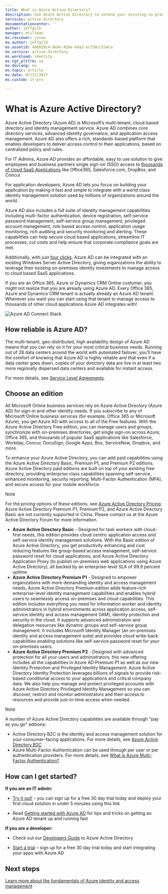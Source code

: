 ```yaml
---
title: What is Azure Active Directory?
description: Use Azure Active Directory to extend your existing on-premises identities into the cloud or develop Azure AD integrated applications.
services: active-directory
documentationcenter: ''
author: jeffgilb
manager: mtillman
ms.reviewer: jsnow
ms.author: jeffgilb
ms.assetid: 498820c4-9ebe-42be-bda2-ecf38cc514ca
ms.service: active-directory
ms.workload: identity
ms.tgt_pltfrm: na
ms.devlang: na
ms.topic: article
ms.date: 07/17/2017
ms.custom: it-pro

---
```

# What is Azure Active Directory?
Azure Active Directory (Azure AD) is Microsoft’s multi-tenant, cloud based directory and identity management service. Azure AD combines core directory services, advanced identity governance, and application access management. Azure AD also offers a rich, standards-based platform that enables developers to deliver access control to their applications, based on centralized policy and rules. 

For IT Admins, Azure AD provides an affordable, easy to use solution to give employees and business partners single sign-on (SSO) access to [thousands of cloud SaaS Applications](active-directory-saas-tutorial-list.md) like Office365, Salesforce.com, DropBox, and Concur.

For application developers, Azure AD lets you focus on building your application by making it fast and simple to integrate with a world class identity management solution used by millions of organizations around the world.

Azure AD also includes a full suite of identity management capabilities including multi-factor authentication, device registration, self-service password management, self-service group management, privileged account management, role based access control, application usage monitoring, rich auditing and security monitoring and alerting. These capabilities can help secure cloud based applications, streamline IT processes, cut costs and help ensure that corporate compliance goals are met.

Additionally, with just [four clicks](./connect/active-directory-aadconnect-get-started-express.md), Azure AD can be integrated with an existing Windows Server Active Directory, giving organizations the ability to leverage their existing on-premises identity investments to manage access to cloud based SaaS applications.

If you are an Office 365, Azure or Dynamics CRM Online customer, you might not realize that you are already using Azure AD. Every Office 365, Azure and Dynamics CRM tenant is actually already an Azure AD tenant. Whenever you want you can start using that tenant to manage access to thousands of other cloud applications Azure AD integrates with!

![Azure AD Connect Stack](./media/active-directory-whatis/Azure_Active_Directory.png)

## How reliable is Azure AD?
The multi-tenant, geo-distributed, high availability design of Azure AD means that you can rely on it for your most critical business needs. Running out of 28 data centers around the world with automated failover, you’ll have the comfort of knowing that Azure AD is highly reliable and that even if a data center goes down, copies of your directory data are live in at least two more regionally dispersed data centers and available for instant access.

For more details, see [Service Level Agreements](https://azure.microsoft.com/support/legal/sla/).

## Choose an edition
All Microsoft Online business services rely on Azure Active Directory (Azure AD) for sign-in and other identity needs. If you subscribe to any of Microsoft Online business services (for example, Office 365 or Microsoft Azure), you get Azure AD with access to all of the Free features. With the Azure Active Directory Free edition, you can manage users and groups, synchronize with on-premises directories, get single sign-on across Azure, Office 365, and thousands of popular SaaS applications like Salesforce, Workday, Concur, DocuSign, Google Apps, Box, ServiceNow, Dropbox, and more. 

To enhance your Azure Active Directory, you can add paid capabilities using the Azure Active Directory Basic, Premium P1, and Premium P2 editions. Azure Active Directory paid editions are built on top of your existing free directory, providing enterprise class capabilities spanning self-service, enhanced monitoring, security reporting, Multi-Factor Authentication (MFA), and secure access for your mobile workforce.

> [!NOTE]
> For the pricing options of these editions, see [Azure Active Directory Pricing](https://azure.microsoft.com/pricing/details/active-directory/). Azure Active Directory Premium P1, Premium P2, and Azure Active Directory Basic are not currently supported in China. Please contact us at the Azure Active Directory Forum for more information.
>

* **Azure Active Directory Basic** - Designed for task workers with cloud-first needs, this edition provides cloud centric application access and self-service identity management solutions. With the Basic edition of Azure Active Directory, you get productivity enhancing and cost reducing features like group-based access management, self-service password reset for cloud applications, and Azure Active Directory Application Proxy (to publish on-premises web applications using Azure Active Directory), all backed by an enterprise-level SLA of 99.9 percent uptime.
* **Azure Active Directory Premium P1** - Designed to empower organizations with more demanding identity and access management needs, Azure Active Directory Premium edition adds feature-rich enterprise-level identity management capabilities and enables hybrid users to seamlessly access on-premises and cloud capabilities. This edition includes everything you need for information worker and identity administrators in hybrid environments across application access, self-service identity and access management (IAM), identity protection and security in the cloud. It supports advanced administration and delegation resources like dynamic groups and self-service group management. It includes Microsoft Identity Manager (an on-premises identity and access management suite) and provides cloud write-back capabilities enabling solutions like self-service password reset for your on-premises users.
* **Azure Active Directory Premium P2** - Designed with advanced protection for all your users and administrators, this new offering includes all the capabilities in Azure AD Premium P1 as well as our new Identity Protection and Privileged Identity Management. Azure Active Directory Identity Protection leverages billions of signals to provide risk-based conditional access to your applications and critical company data. We also help you manage and protect privileged accounts with Azure Active Directory Privileged Identity Management so you can discover, restrict and monitor administrators and their access to resources and provide just-in-time access when needed.  

> [!NOTE]
> A number of Azure Active Directory capabilities are available through "pay as you go" editions:
>
> * Active Directory B2C is the identity and access management solution for your consumer-facing applications. For more details, see [Azure Active Directory B2C](https://azure.microsoft.com/documentation/services/active-directory-b2c/)
> * Azure Multi-Factor Authentication can be used through per user or per authentication providers. For more details, see [What is Azure Multi-Factor Authentication?](../multi-factor-authentication/multi-factor-authentication.md)
>

## How can I get started?

**If you are an IT admin:**

* [Try it out!](https://azure.microsoft.com/trial/get-started-active-directory/) - you can sign up for a free 30 day trial today and deploy your first cloud solution in under 5 minutes using this link

* Read [Getting started with Azure AD](https://docs.microsoft.com/azure/active-directory/active-directory-get-started-premium) for tips and tricks on getting an Azure AD tenant up and running fast

**If you are a developer:**
 
* Check out our [Developers Guide](active-directory-developers-guide.md) to Azure Active Directory

* [Start a trial](https://azure.microsoft.com/trial/get-started-active-directory/) – sign up for a free 30 day trial today and  start integrating your apps with Azure AD

## Next steps
[Learn more about the fundamentals of Azure identity and access management](https://docs.microsoft.com/azure/active-directory/identity-fundamentals)
